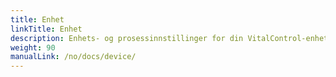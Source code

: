 ```yaml
---
title: Enhet
linkTitle: Enhet
description: Enhets- og prosessinnstillinger for din VitalControl-enhet
weight: 90
manualLink: /no/docs/device/
---
```

<script>
  window.location.href = "/no/docs/device/";
</script>
